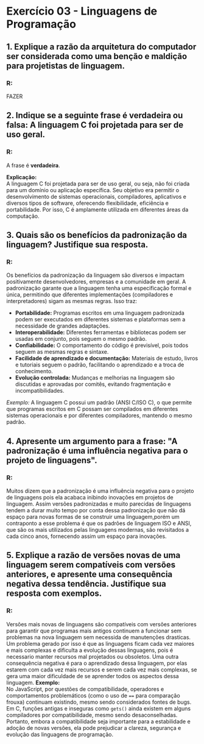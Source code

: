 # Exercício 03 - Linguagens de Programação

## 1. Explique a razão da arquitetura do computador ser considerada como uma benção e maldição para projetistas de linguagem.

### R: 
FAZER

## 2. Indique se a seguinte frase é verdadeira ou falsa: A linguagem C foi projetada para ser de uso geral.

### R:
A frase é **verdadeira**.

**Explicação:**  
A linguagem C foi projetada para ser de uso geral, ou seja, não foi criada para um domínio ou aplicação específica. Seu objetivo era permitir o desenvolvimento de sistemas operacionais, compiladores, aplicativos e diversos tipos de software, oferecendo flexibilidade, eficiência e portabilidade. Por isso, C é amplamente utilizada em diferentes áreas da computação.

## 3. Quais são os benefícios da padronização da linguagem? Justifique sua resposta.

### R:
Os benefícios da padronização da linguagem são diversos e impactam positivamente desenvolvedores, empresas e a comunidade em geral. A padronização garante que a linguagem tenha uma especificação formal e única, permitindo que diferentes implementações (compiladores e interpretadores) sigam as mesmas regras. Isso traz:

- **Portabilidade:** Programas escritos em uma linguagem padronizada podem ser executados em diferentes sistemas e plataformas sem a necessidade de grandes adaptações.
- **Interoperabilidade:** Diferentes ferramentas e bibliotecas podem ser usadas em conjunto, pois seguem o mesmo padrão.
- **Confiabilidade:** O comportamento do código é previsível, pois todos seguem as mesmas regras e sintaxe.
- **Facilidade de aprendizado e documentação:** Materiais de estudo, livros e tutoriais seguem o padrão, facilitando o aprendizado e a troca de conhecimento.
- **Evolução controlada:** Mudanças e melhorias na linguagem são discutidas e aprovadas por comitês, evitando fragmentação e incompatibilidades.

*Exemplo:* A linguagem C possui um padrão (ANSI C/ISO C), o que permite que programas escritos em C possam ser compilados em diferentes sistemas operacionais e por diferentes compiladores, mantendo o mesmo padrão.

## 4. Apresente um argumento para a frase: "A padronização é uma influência negativa para o projeto de linguagens".

### R:
Muitos dizem que a padronização é uma influência negativa para o projeto de linguagens pois ela acabaca inibindo inovações em projetos de linguagem. Assim versões padronizadas e muito parecidas de linguagens tendem a durar muito tempo por conta dessa padronização que não dá espaço para novas formas de se construir uma linguagem,porém um contraponto a esse problema é que os padrões de linguagem ISO e ANSI, que são os mais utilizados pelas linguagens modernas, são revisitados a cada cinco anos, fornecendo assim um espaço para inovações.

## 5. Explique a razão de versões novas de uma linguagem serem compatíveis com versões anteriores, e apresente uma consequência negativa dessa tendência. Justifique sua resposta com exemplos.

### R:
Versões mais novas de linguagens são compatíveis com versões anteriores para garantir que programas mais antigos continuem a funcionar sem problemas na nova linguagem sem necessida de manutenções drasticas. Um problema gerado por isso é que as linguagens ficam cada vez maiores e mais complexas e dificulta a evolução dessas linguagens, pois é necessario manter recursos mal projetados ou obsoletos. Uma outra consequência negativa é para o aprendizado dessa linguagem, por elas estarem com cada vez mais recursos e serem cada vez mais complexas, se gera uma maior dificuldade de se aprender todos os aspectos dessa linguagem.
**Exemplo:**  
No JavaScript, por questões de compatibilidade, operadores e comportamentos problemáticos (como o uso de `==` para comparação frouxa) continuam existindo, mesmo sendo considerados fontes de bugs. Em C, funções antigas e inseguras como `gets()` ainda existem em alguns compiladores por compatibilidade, mesmo sendo desaconselhadas.
Portanto, embora a compatibilidade seja importante para a estabilidade e adoção de novas versões, ela pode prejudicar a clareza, segurança e evolução das linguagens de programação.